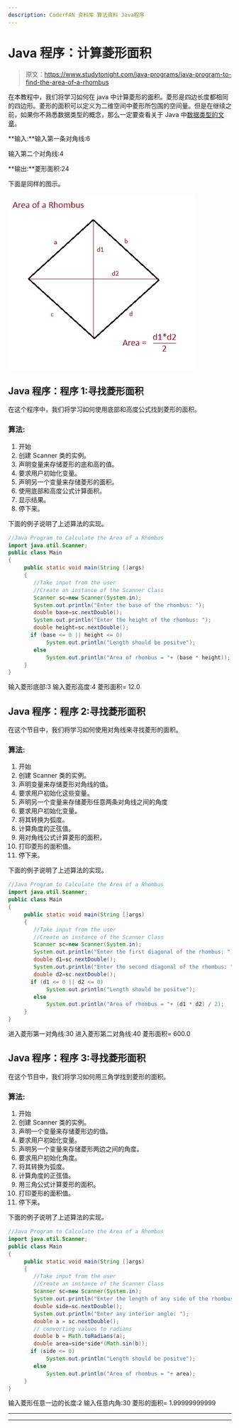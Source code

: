 ```yaml
---
description: CoderFAN 资料库 算法资料 Java程序
---
```


# Java 程序：计算菱形面积

> 原文：<https://www.studytonight.com/java-programs/java-program-to-find-the-area-of-a-rhombus>

在本教程中，我们将学习如何在 java 中计算菱形的面积。菱形是四边长度都相同的四边形。菱形的面积可以定义为二维空间中菱形所包围的空间量。但是在继续之前，如果你不熟悉数据类型的概念，那么一定要查看关于 Java 中[数据类型的文章](https://www.studytonight.com/java/datatypes-and-identifier.php)。

**输入:**输入第一条对角线:6

输入第二个对角线:4

**输出:**菱形面积:24

下面是同样的图示。

![](img/4be80cd0f4dae14ab9d25d727888e218.png)

## Java 程序：程序 1:寻找菱形面积

在这个程序中，我们将学习如何使用底部和高度公式找到菱形的面积。

### 算法:

1.  开始
2.  创建 Scanner 类的实例。
3.  声明变量来存储菱形的底和高的值。
4.  要求用户初始化变量。
5.  声明另一个变量来存储菱形的面积。
6.  使用底部和高度公式计算面积。
7.  显示结果。
8.  停下来。

下面的例子说明了上述算法的实现。

```java
//Java Program to Calculate the Area of a Rhombus
import java.util.Scanner;
public class Main
{
     public static void main(String []args)
     {
        //Take input from the user 
        //Create an instance of the Scanner Class
        Scanner sc=new Scanner(System.in);
        System.out.println("Enter the base of the rhombus: ");
        double base=sc.nextDouble();
        System.out.println("Enter the height of the rhombus: ");
        double height=sc.nextDouble();
       if (base <= 0 || height <= 0)
            System.out.println("Length should be positve");
        else
            System.out.println("Area of rhombus = "+ (base * height));
     }
}
```

输入菱形底部:3
输入菱形高度:4
菱形面积= 12.0

## Java 程序：程序 2:寻找菱形面积

在这个节目中，我们将学习如何使用对角线来寻找菱形的面积。

### 算法:

1.  开始
2.  创建 Scanner 类的实例。
3.  声明变量来存储菱形对角线的值。
4.  要求用户初始化这些变量。
5.  声明另一个变量来存储菱形任意两条对角线之间的角度
6.  要求用户初始化变量。
7.  将其转换为弧度。
8.  计算角度的正弦值。
9.  用对角线公式计算菱形的面积，
10.  打印菱形的面积值。
11.  停下来。

下面的例子说明了上述算法的实现。

```java
//Java Program to Calculate the Area of a Rhombus
import java.util.Scanner;
public class Main
{
     public static void main(String []args)
     {
        //Take input from the user 
        //Create an instance of the Scanner Class
        Scanner sc=new Scanner(System.in);
        System.out.println("Enter the first diagonal of the rhombus: ");
        double d1=sc.nextDouble();
        System.out.println("Enter the second diagonal of the rhombus: ");
        double d2=sc.nextDouble();
       if (d1 <= 0 || d2 <= 0)
            System.out.println("Length should be positve");
        else
            System.out.println("Area of rhombus = "+ (d1 * d2) / 2);
     }
}
```

进入菱形第一对角线:30
进入菱形第二对角线:40
菱形面积= 600.0

## Java 程序：程序 3:寻找菱形面积

在这个节目中，我们将学习如何用三角学找到菱形的面积。

### 算法:

1.  开始
2.  创建 Scanner 类的实例。
3.  声明一个变量来存储菱形边的值。
4.  要求用户初始化变量。
5.  声明另一个变量来存储菱形两边之间的角度。
6.  要求用户初始化角度。
7.  将其转换为弧度。
8.  计算角度的正弦值。
9.  用三角公式计算菱形的面积。
10.  打印菱形的面积值。
11.  停下来。

下面的例子说明了上述算法的实现。

```java
//Java Program to Calculate the Area of a Rhombus
import java.util.Scanner;
public class Main
{
     public static void main(String []args)
     {
        //Take input from the user 
        //Create an instance of the Scanner Class
        Scanner sc=new Scanner(System.in);
        System.out.println("Enter the length of any side of the rhombus: ");
        double side=sc.nextDouble();
        System.out.println("Enter any interior angle: ");
        double a = sc.nextDouble();
        // converting values to radians
        double b = Math.toRadians(a);
        double area=side*side*(Math.sin(b));
       if (side <= 0)
            System.out.println("Length should be positve");
        else
            System.out.println("Area of rhombus = "+ area);
     }
}
```

输入菱形任意一边的长度:2
输入任意内角:30
菱形的面积= 1.99999999999

* * *

* * *
